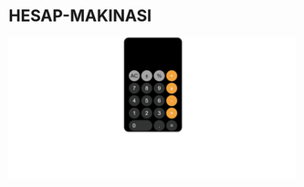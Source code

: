 # HESAP-MAKINASI

![gif](https://github.com/IRONSTONE-A/HESAP-MAKINASI/blob/master/clarusway_parallax.gif)
